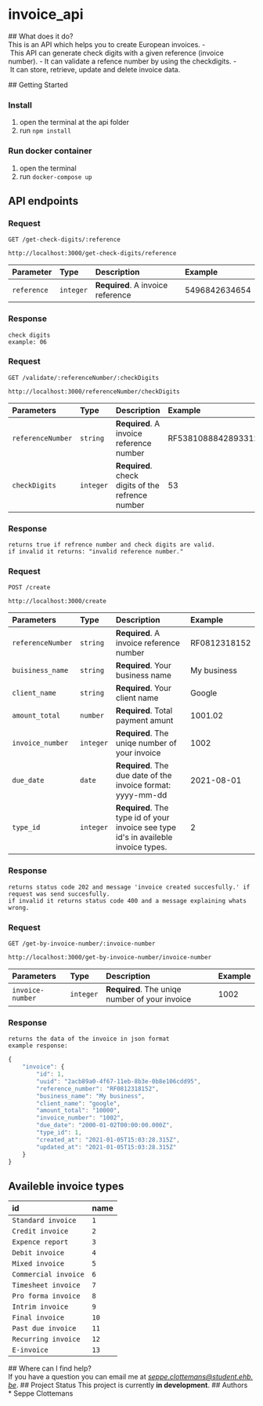 # invoice_api

## What does it do?
This is an API which helps you to create European invoices.
- This API can generate check digits with a given reference (invoice number).
- It can validate a refence number by using the checkdigits.
- It can store, retrieve, update and delete invoice data.

## Getting Started
### Install

1. open the terminal at the api folder
2. run `npm install`

### Run docker container

1. open the terminal
2. run `docker-compose up`

## API endpoints

### Request

`GET /get-check-digits/:reference`
    
    http://localhost:3000/get-check-digits/reference

| Parameter | Type | Description | Example |
| :--- | :--- | :--- | :--- |
| `reference` | `integer` | **Required**. A invoice reference | 5496842634654

### Response

    check digits
    example: 06



### Request

`GET /validate/:referenceNumber/:checkDigits`
    
    http://localhost:3000/referenceNumber/checkDigits

| Parameters | Type | Description | Example |
| :--- | :--- | :--- | :--- |
| `referenceNumber` | `string` | **Required**. A invoice reference number | RF53810888428933129078686
| `checkDigits` | `integer` | **Required**. check digits of the refrence number | 53

### Response

    returns true if refrence number and check digits are valid.
    if invalid it returns: "invalid reference number."





### Request

`POST /create`
    
    http://localhost:3000/create

| Parameters | Type | Description | Example |
| :--- | :--- | :--- | :--- |
| `referenceNumber` | `string` | **Required**. A invoice reference number | RF0812318152
| `buisiness_name` | `string` | **Required**. Your business name | My business
| `client_name` | `string` | **Required**. Your client name | Google
| `amount_total` | `number` | **Required**. Total payment amunt | 1001.02
| `invoice_number` | `integer` | **Required**. The uniqe number of your invoice | 1002
| `due_date` | `date` | **Required**. The due date of the invoice format: yyyy-mm-dd | 2021-08-01
| `type_id` | `integer` | **Required**. The type id of your invoice see type id's in availeble invoice types. | 2

### Response

    returns status code 202 and message 'invoice created succesfully.' if request was send succesfully.
    if invalid it returns status code 400 and a message explaining whats wrong.    



### Request

`GET /get-by-invoice-number/:invoice-number`
    
    http://localhost:3000/get-by-invoice-number/invoice-number

| Parameters | Type | Description | Example |
| :--- | :--- | :--- | :--- |
| `invoice-number` | `integer` | **Required**. The uniqe number of your invoice | 1002

### Response

    returns the data of the invoice in json format
    example response:

```javascript
{
    "invoice": {
        "id": 1,
        "uuid": "2acb89a0-4f67-11eb-8b3e-0b8e106cdd95",
        "reference_number": "RF0812318152",
        "business_name": "My business",
        "client_name": "google",
        "amount_total": "10000",
        "invoice_number": "1002",
        "due_date": "2000-01-02T00:00:00.000Z",
        "type_id": 1,
        "created_at": "2021-01-05T15:03:28.315Z",
        "updated_at": "2021-01-05T15:03:28.315Z"
    }
}
```




## Availeble invoice types
| id | name | 
| :--- | :--- |
| `Standard invoice` | `1` 
| `Credit invoice` | `2` 
| `Expence report` | `3` 
| `Debit invoice` | `4` 
| `Mixed invoice` | `5` 
| `Commercial invoice` | `6` 
| `Timesheet invoice` | `7` 
| `Pro forma invoice` | `8` 
| `Intrim invoice` | `9` 
| `Final invoice` | `10` 
| `Past due invoice` | `11` 
| `Recurring invoice` | `12` 
| `E-invoice` | `13` 

## Where can I find help?
If you have a question you can email me at *seppe.clottemans@student.ehb.be*.
## Project Status
This project is currently **in development**.
## Authors
* Seppe Clottemans
